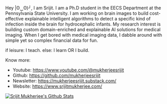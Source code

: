 Hey |ʘ‿ʘ)╯, I am Srijit. I am a Ph.D student in the EECS Department at the Pennsylvania State University. I am working on brain images to build cost-effective explainable intelligent algorithms to detect a specific kind of infection inside the brain for hydrocephalic infants. My research interest is building custom domain-enriched and explainable AI solutions for medical imaging. When I get bored with medical imaging data, I dabble around with simple yet so complex financial data for fun.

if leisure: I teach. else: I learn OR I build.

Know more:
* Youtube: https://www.youtube.com/@mukherjeesrijit
* Github: https://github.com/mukherjeesrijit
* Newsletter: https://mukherjeesrijit.substack.com/
* Website: https://www.srijitmukherjee.com/

[![Srijit Mukherjee's Github Stats](https://github-readme-stats.vercel.app/api?username=mukherjeesrijit&hide=contribs,prs&show_icons=true&theme=dracula)](https://github.com/anuraghazra/github-readme-stats)
